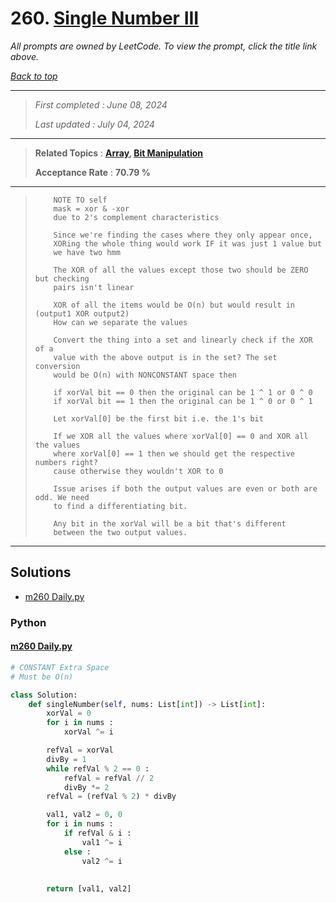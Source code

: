 # 260. [Single Number III](<https://leetcode.com/problems/single-number-iii>)

*All prompts are owned by LeetCode. To view the prompt, click the title link above.*

*[Back to top](<../README.md>)*

------

> *First completed : June 08, 2024*
>
> *Last updated : July 04, 2024*

------

> **Related Topics** : **[Array](<by_topic/Array.md>), [Bit Manipulation](<by_topic/Bit Manipulation.md>)**
>
> **Acceptance Rate** : **70.79 %**

------

> ``` 
>     NOTE TO self
>     mask = xor & -xor
>     due to 2's complement characteristics
> ```
> 
> ``` Thought process
>     Since we're finding the cases where they only appear once,
>     XORing the whole thing would work IF it was just 1 value but
>     we have two hmm
> 
>     The XOR of all the values except those two should be ZERO but checking
>     pairs isn't linear
> 
>     XOR of all the items would be O(n) but would result in (output1 XOR output2)
>     How can we separate the values
> 
>     Convert the thing into a set and linearly check if the XOR of a 
>     value with the above output is in the set? The set conversion 
>     would be O(n) with NONCONSTANT space then
> 
>     if xorVal bit == 0 then the original can be 1 ^ 1 or 0 ^ 0
>     if xorVal bit == 1 then the original can be 1 ^ 0 or 0 ^ 1
> 
>     Let xorVal[0] be the first bit i.e. the 1's bit
> 
>     If we XOR all the values where xorVal[0] == 0 and XOR all the values 
>     where xorVal[0] == 1 then we should get the respective numbers right? 
>     cause otherwise they wouldn't XOR to 0
> 
>     Issue arises if both the output values are even or both are odd. We need 
>     to find a differentiating bit.
> 
>     Any bit in the xorVal will be a bit that's different 
>     between the two output values.
> ```

------

## Solutions

- [m260 Daily.py](<../my-submissions/m260 Daily.py>)
### Python
#### [m260 Daily.py](<../my-submissions/m260 Daily.py>)
```Python
# CONSTANT Extra Space
# Must be O(n)

class Solution:
    def singleNumber(self, nums: List[int]) -> List[int]:
        xorVal = 0
        for i in nums :
            xorVal ^= i

        refVal = xorVal
        divBy = 1 
        while refVal % 2 == 0 :
            refVal = refVal // 2
            divBy *= 2
        refVal = (refVal % 2) * divBy

        val1, val2 = 0, 0        
        for i in nums :
            if refVal & i :
                val1 ^= i
            else :
                val2 ^= i
            
                
        return [val1, val2]

        
```

